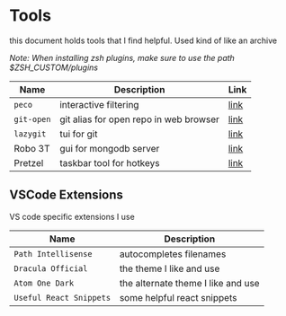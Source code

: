 # Tools
this document holds tools that I find helpful. Used kind of like an archive

*Note: When installing zsh plugins, make sure to use the path $ZSH_CUSTOM/plugins*

| Name       | Description                            | Link                                             |
| ---------- | -------------------------------------- | ------------------------------------------------ |
| `peco`     | interactive filtering                  | [link](https://github.com/peco/peco)             |
| `git-open` | git alias for open repo in web browser | [link](https://github.com/paulirish/git-open)    |
| `lazygit`  | tui for git                            | [link](https://github.com/jesseduffield/lazygit) |
| Robo 3T | gui for mongodb server | [link](https://robomongo.org/) |
| Pretzel | taskbar tool for hotkeys | [link](https://www.amie-chen.com/pretzel/)

## VSCode Extensions
VS code specific extensions I use

| Name | Description |
|------|-------------|
| `Path Intellisense` | autocompletes filenames |
| `Dracula Official` | the theme I like and use |
| `Atom One Dark` | the alternate theme I like and use |
| `Useful React Snippets` | some helpful react snippets |

